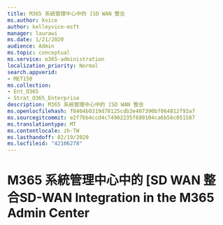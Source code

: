 ```yaml
---
title: M365 系統管理中心中的 [SD WAN 整合
ms.author: kvice
author: kelleyvice-msft
manager: laurawi
ms.date: 1/21/2020
audience: Admin
ms.topic: conceptual
ms.service: o365-administration
localization_priority: Normal
search.appverid:
- MET150
ms.collection:
- Ent_O365
- Strat_O365_Enterprise
description: M365 系統管理中心中的 [SD WAN 整合
ms.openlocfilehash: f0404b0319d78125cdb3e407390bf064812f93a7
ms.sourcegitcommit: e2f7bb4ccd4c74902235f680104ca6b56c051587
ms.translationtype: MT
ms.contentlocale: zh-TW
ms.lasthandoff: 02/19/2020
ms.locfileid: "42106278"
---
```

# <a name="sd-wan-integration-in-the-m365-admin-center"></a><span data-ttu-id="1f978-103">M365 系統管理中心中的 [SD WAN 整合</span><span class="sxs-lookup"><span data-stu-id="1f978-103">SD-WAN Integration in the M365 Admin Center</span></span>
